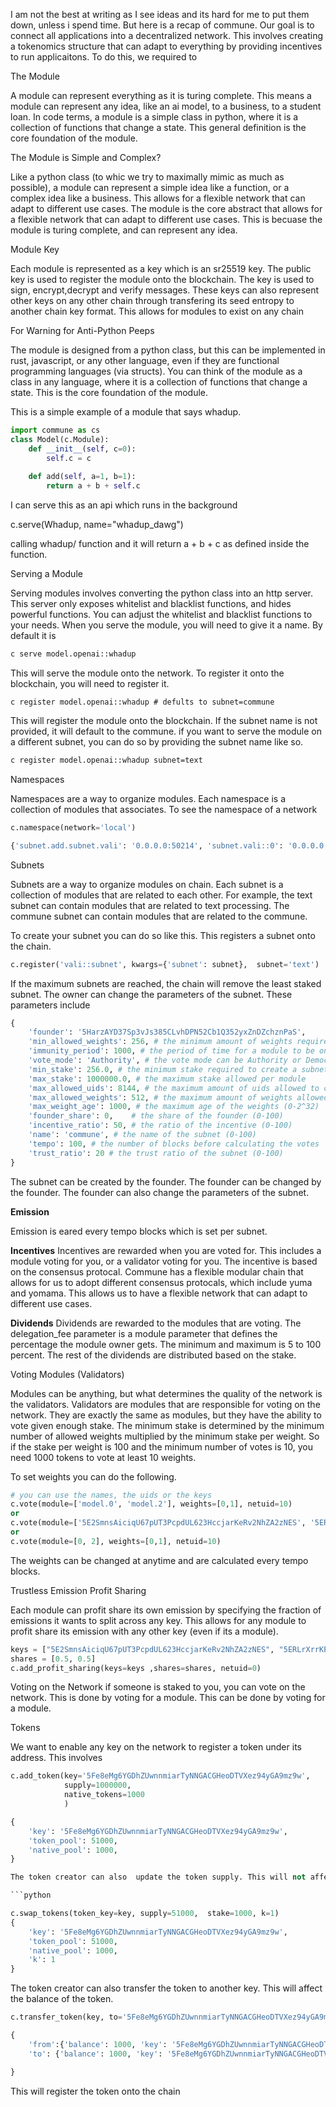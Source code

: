 
I am not the best at writing as I see ideas and its hard for me to put them down, unless i spend time. But here is a recap of commune. Our goal is to connect all applications into a decentralized network. This involves creating a tokenomics structure that can adapt to everything by providing incentives to run applicaitons. To do this, we required to 

The Module

A module can represent everything as it is turing complete. This means a module can represent any idea, like an ai model, to a business, to a student loan. In code terms, a module is a simple class in python, where it is a collection of functions that change a state. This general definition is the core foundation of the module.

The Module is Simple and Complex? 

Like a python class (to whic we try to maximally mimic as much as possible), a module can represent a simple idea like a function, or a complex idea like a business. This allows for a flexible network that can adapt to different use cases. The module is the core abstract that allows for a flexible network that can adapt to different use cases. This is becuase the module is turing complete, and can represent any idea.

Module Key

Each module is represented as a key which is an sr25519 key. The public key is used to register the module onto the blockchain. The key is used to sign, encrypt,decrypt and verify messages. These keys can also represent other keys on any other chain through transfering its seed entropy to another chain key format. This allows for modules to exist on any chain

For Warning for Anti-Python Peeps

The module is designed from a python class, but this can be implemented in rust, javascript, or any other language, even if they are functional programming languages (via structs). You can think of the module as a class in any language, where it is a collection of functions that change a state. This is the core foundation of the module.

This is a simple example of a module that says whadup. 

```python
import commune as cs
class Model(c.Module):
    def __init__(self, c=0):
        self.c = c
    
    def add(self, a=1, b=1):
        return a + b + self.c

```

I can serve this as an api which runs in the background 

c.serve(Whadup, name="whadup_dawg")

calling whadup/ function and it will return a + b + c as defined inside the function. 


Serving a Module

Serving modules involves converting the python class into an http server. This server only exposes whitelist and blacklist functions, and hides powerful functions. You can adjust the whitelist and blacklist functions to your needs. 
When you serve the module, you will need to give it a name. By default it is 

```bash
c serve model.openai::whadup
```

This will serve the module onto the network. To register it onto the blockchain, you will need to register it. 

```
c register model.openai::whadup # defults to subnet=commune
```

This will register the module onto the blockchain. If the subnet name is not provided, it will default to the commune.
if you want to serve the module on a different subnet, you can do so by providing the subnet name like so.

```bash
c register model.openai::whadup subnet=text
```

Namespaces

Namespaces are a way to organize modules. Each namespace is a collection of modules that associates. To see the namespace of a network

```python
c.namespace(network='local')
```
```bash
{'subnet.add.subnet.vali': '0.0.0.0:50214', 'subnet.vali::0': '0.0.0.0:50086', 'vali': '0.0.0.0:50204'}
```

Subnets

Subnets are a way to organize modules on chain. Each subnet is a collection of modules that are related to each other. For example, the text subnet can contain modules that are related to text processing. The commune subnet can contain modules that are related to the commune.

To create your subnet you can do so like this. This registers a subnet onto the chain.

```python
c.register('vali::subnet', kwargs={'subnet': subnet},  subnet='text')
```

If the maximum subnets are reached, the chain will remove the least staked subnet. The owner can change the parameters of the subnet.
These parameters include 

```python
{
    'founder': '5HarzAYD37Sp3vJs385CLvhDPN52Cb1Q352yxZnDZchznPaS',
    'min_allowed_weights': 256, # the minimum amount of weights required to create a subnet
    'immunity_period': 1000, # the period of time for a module to be on the network before it can be removed
    'vote_mode': 'Authority', # the vote mode can be Authority or Democracy
    'min_stake': 256.0, # the minimum stake required to create a subnet
    'max_stake': 1000000.0, # the maximum stake allowed per module
    'max_allowed_uids': 8144, # the maximum amount of uids allowed to create a subnet
    'max_allowed_weights': 512, # the maximum amount of weights allowed to create a subnet 
    'max_weight_age': 1000, # the maximum age of the weights (0-2^32)
    'founder_share': 0,    # the share of the founder (0-100)
    'incentive_ratio': 50, # the ratio of the incentive (0-100)
    'name': 'commune', # the name of the subnet (0-100)
    'tempo': 100, # the number of blocks before calculating the votes
    'trust_ratio': 20 # the trust ratio of the subnet (0-100)
}
```

The subnet can be created by the founder. The founder can be changed by the founder. The founder can also change the parameters of the subnet.

**Emission**

Emission is eared every tempo blocks which is set per subnet. 

**Incentives**
Incentives are rewarded when you are voted for. This includes a module voting for you, or a validator voting for you. The incentive is based on the consensus protocal. Commune has a flexible modular chain that allows for us to adopt different consensus protocals, which include yuma and yomama. This allows us to have a flexible network that can adapt to different use cases.

**Dividends**
Dividends are rewarded to the modules that are voting. The delegation_fee parameter is a module parameter that defines the percentage the module owner gets. The minimum and maximum is 5 to 100 percent. The rest of the dividends are distributed based on the stake.

Voting Modules (Validators)

Modules can be anything, but what determines the quality of the network is the validators. Validators are modules that are responsible for voting on the network. They are exactly the same as modules, but they have the ability to vote given enough stake. The minimum stake is determined by the minimum number of allowed weights multiplied by the minimum stake per weight. So if the stake per weight is 100 and the minimum number of votes is 10, you need 1000 tokens to vote at least 10 weights. 

To set weights you can do the following.

```python
# you can use the names, the uids or the keys
c.vote(module=['model.0', 'model.2'], weights=[0,1], netuid=10)
or
c.vote(module=['5E2SmnsAiciqU67pUT3PcpdUL623HccjarKeRv2NhZA2zNES', '5ERLrXrrKPg9k99yp8DuGhop6eajPEgzEED8puFzmtJfyJES'], weights=[0,1], netuid=10)
or 
c.vote(module=[0, 2], weights=[0,1], netuid=10)
```

The weights can be changed at anytime and are calculated every tempo blocks. 


Trustless Emission Profit Sharing 

Each module can profit share its own emission by specifying the fraction of emissions it wants to split across any key. This allows for any module to profit share its emission with any other key (even if its a module).

```python 
keys = ["5E2SmnsAiciqU67pUT3PcpdUL623HccjarKeRv2NhZA2zNES", "5ERLrXrrKPg9k99yp8DuGhop6eajPEgzEED8puFzmtJfyJES"]
shares = [0.5, 0.5]
c.add_profit_sharing(keys=keys ,shares=shares, netuid=0)
```

Voting on the Network if someone is staked to you, you can vote on the network. This is done by voting for a module. This can be done by voting for a module. 



Tokens

We want to enable any key on the network to register a token under its address. This involves


```python
c.add_token(key='5Fe8eMg6YGDhZUwnnmiarTyNNGACGHeoDTVXez94yGA9mz9w', 
            supply=1000000, 
            native_tokens=1000
            )

{
    'key': '5Fe8eMg6YGDhZUwnnmiarTyNNGACGHeoDTVXez94yGA9mz9w',
    'token_pool': 51000,
    'native_pool': 1000,
} 

The token creator can also  update the token supply. This will not affect the price of the token, but will affect the balance of the token. 

```python

c.swap_tokens(token_key=key, supply=51000,  stake=1000, k=1)
{
    'key': '5Fe8eMg6YGDhZUwnnmiarTyNNGACGHeoDTVXez94yGA9mz9w',
    'token_pool': 51000,
    'native_pool': 1000,
    'k': 1
}
```

The token creator can also transfer the token to another key. This will affect the balance of the token. 

```python
c.transfer_token(key, to='5Fe8eMg6YGDhZUwnnmiarTyNNGACGHeoDTVXez94yGA9mz9w', amount=1000)

{
    'from':{'balance': 1000, 'key': '5Fe8eMg6YGDhZUwnnmiarTyNNGACGHeoDTVXez94yGA9mz9w'}
    'to': {'balance': 1000, 'key': '5Fe8eMg6YGDhZUwnnmiarTyNNGACGHeoDTVXez94yGA9mz9w'}

}

```

This will register the token onto the chain
